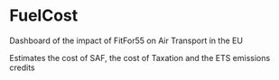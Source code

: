 # FuelCost
Dashboard of the impact of FitFor55 on Air Transport in the EU

Estimates the cost of SAF, the cost of Taxation and the ETS emissions credits 
